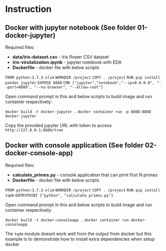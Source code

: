 # Instruction
## Docker with jupyter notebook (See folder 01-docker-jupyter)

Required files:
 - **data/iris-dataset.csv** - Iris flower CSV dataset
 - **iris-virutalization.ipynb** - jupyter notebook with EDA
 - **Dockerfile** - docker file with below scripts

`FROM python:3.7.3-slim`
`WORKDIR /project`
`COPY . /project`
`RUN pip install pandas jupyter`
`EXPOSE 8888`
`CMD ["jupyter","notebook","--ip=0.0.0.0", "--port=8888", "--no-browser", "--allow-root"]`

Open command prompt in this and below scripts to build image and run container respectively:

`docker build -t docker-jupyter .`
`docker container run -p 8888:8888 docker-jupyter`

Copy the provided jupyter URL with token to access `http://127.0.0.1:8888/tree`

## Docker with console application (See folder 02-docker-console-app)

Required files:
 - **calculate_primes.py** - console application that can print first N primes
 - **Dockerfile** - docker file with below scripts

`FROM python:3.7.3-slim`
`WORKDIR /project`
`COPY . /project`
`RUN pip install tqdm`
`ENTRYPOINT ["python", "calculate_primes.py"]`

Open command prompt in this and below scripts to build image and run container respectively:

`docker build -t docker-consoleapp .`
`docker container run docker-consoleapp`

The `tqdm` module doesnt work well from the output from docker but this example is to demonstrate how to install extra dependencies when setup docker
